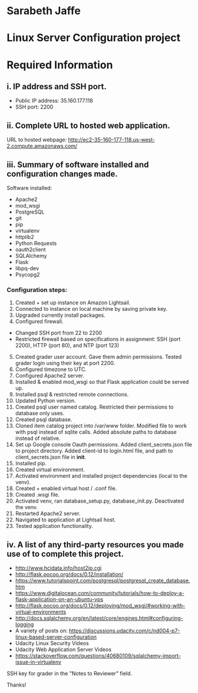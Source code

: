 # Sarabeth Jaffe
# Linux Server Configuration project

# Required Information
## i. IP address and SSH port.
- Public IP address: 35.160.177.118
- SSH port: 2200

## ii. Complete URL to hosted web application.
URL to hosted webpage: http://ec2-35-160-177-118.us-west-2.compute.amazonaws.com/

## iii. Summary of software installed and configuration changes made.
Software installed:
- Apache2
- mod_wsgi
- PostgreSQL
- git
- pip
- virtualenv
- httplib2
- Python Requests
- oauth2client
- SQLAlchemy
- Flask
- libpq-dev
- Psycopg2

### Configuration steps:
1. Created + set up instance on Amazon Lightsail.
2. Connected to instance on local machine by saving private key.
3. Upgraded currently install packages.
4. Configured firewall.
- Changed SSH port from 22 to 2200
- Restricted firewall based on specifications in assignment: SSH (port 2200), HTTP (port 80), and NTP (port 123)
5. Created grader user account. Gave them admin permissions. Tested grader login using their key at port 2200.
6. Configured timezone to UTC.
7. Configured Apache2 server.
8. Installed & enabled mod_wsgi so that Flask application could be served up.
9. Installed psql & restricted remote connections.
10. Updated Python version.
11. Created psql user named catalog. Restricted their permissions to database only uses.
12. Created psql database.
13. Cloned item catalog project into /var/www folder. Modified file to work with psql instead of sqlite calls. Added absolute paths to database instead of relative.
14. Set up Google console Oauth permissions. Added client_secrets.json file to project directory. Added client-id to login.html file, and path to client_secrets.json file in __init__.
15. Installed pip. 
16. Created virtual environment. 
17. Activated environment and installed project dependencies (local to the venv).
18. Created + enabled virtual host / .conf file.
19. Created .wsgi file. 
20. Activated venv, ran database_setup.py, database_init.py. Deactivated the venv.
21. Restarted Apache2 server.
22. Navigated to application at Lightsail host.
23. Tested application functionality.

## iv. A list of any third-party resources you made use of to complete this project.

- http://www.hcidata.info/host2ip.cgi
- http://flask.pocoo.org/docs/0.12/installation/
- https://www.tutorialspoint.com/postgresql/postgresql_create_database.htm
- https://www.digitalocean.com/community/tutorials/how-to-deploy-a-flask-application-on-an-ubuntu-vps
- http://flask.pocoo.org/docs/0.12/deploying/mod_wsgi/#working-with-virtual-environments
- http://docs.sqlalchemy.org/en/latest/core/engines.html#configuring-logging
- A variety of posts on: https://discussions.udacity.com/c/nd004-p7-linux-based-server-configuration
- Udacity Linux Security Videos
- Udacity Web Application Server Videos
- https://stackoverflow.com/questions/40680109/sqlalchemy-import-issue-in-virtualenv

SSH key for grader in the "Notes to Reviewer" field.

Thanks!
